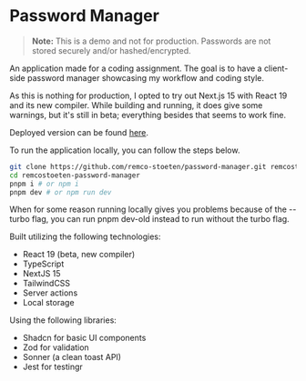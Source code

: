 # Password Manager

> **Note:** This is a demo and not for production. Passwords are not stored securely and/or hashed/encrypted.

An application made for a coding assignment. The goal is to have a client-side password manager showcasing my workflow and coding style.

As this is nothing for production, I opted to try out Next.js 15 with React 19 and its new compiler. While building and running, it does give some warnings, but it's still in beta; everything besides that seems to work fine.

Deployed version can be found [here](https://password-manager-remcostoeten.com/).

To run the application locally, you can follow the steps below.

```bash
git clone https://github.com/remco-stoeten/password-manager.git remcostoeten-password-manager
cd remcostoeten-password-manager
pnpm i # or npm i
pnpm dev # or npm run dev
```

When for some reason running locally gives you problems because of the --turbo flag, you can run pnpm dev-old instead to run without the turbo flag.

Built utilizing the following technologies:

- React 19 (beta, new compiler)
- TypeScript
- NextJS 15
- TailwindCSS
- Server actions
- Local storage

Using the following libraries:

- Shadcn for basic UI components
- Zod for validation
- Sonner (a clean toast API)
- Jest for testingr